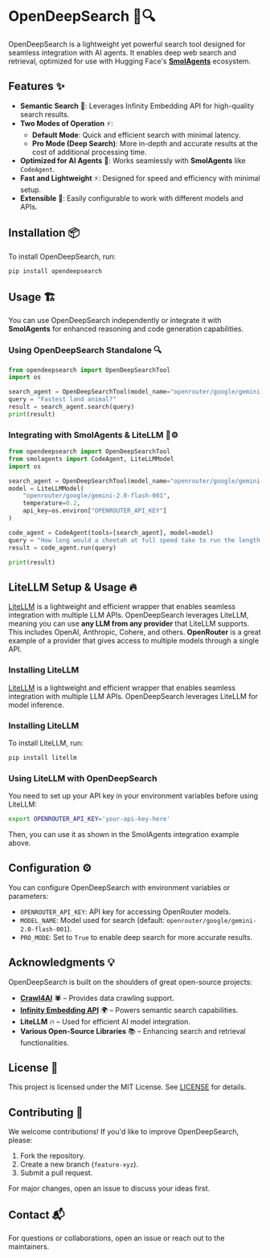 # OpenDeepSearch 🚀🔍

OpenDeepSearch is a lightweight yet powerful search tool designed for seamless integration with AI agents. It enables deep web search and retrieval, optimized for use with Hugging Face's **[SmolAgents](https://github.com/huggingface/smolagents)** ecosystem.

## Features ✨

- **Semantic Search** 🧠: Leverages Infinity Embedding API for high-quality search results.
- **Two Modes of Operation** ⚡:
  - **Default Mode**: Quick and efficient search with minimal latency.
  - **Pro Mode (Deep Search)**: More in-depth and accurate results at the cost of additional processing time.
- **Optimized for AI Agents** 🤖: Works seamlessly with **SmolAgents** like `CodeAgent`.
- **Fast and Lightweight** ⚡: Designed for speed and efficiency with minimal setup.
- **Extensible** 🔌: Easily configurable to work with different models and APIs.

## Installation 📦

To install OpenDeepSearch, run:

```bash
pip install opendeepsearch
```

## Usage 🏗️

You can use OpenDeepSearch independently or integrate it with **SmolAgents** for enhanced reasoning and code generation capabilities.

### Using OpenDeepSearch Standalone 🔍

```python
from opendeepsearch import OpenDeepSearchTool
import os

search_agent = OpenDeepSearchTool(model_name="openrouter/google/gemini-2.0-flash-001", pro_mode=True)  # Set pro_mode for deep search
query = "Fastest land animal?"
result = search_agent.search(query)
print(result)
```

### Integrating with SmolAgents & LiteLLM 🤖⚙️

```python
from opendeepsearch import OpenDeepSearchTool
from smolagents import CodeAgent, LiteLLMModel
import os

search_agent = OpenDeepSearchTool(model_name="openrouter/google/gemini-2.0-flash-001", pro_mode=True)
model = LiteLLMModel(
    "openrouter/google/gemini-2.0-flash-001",
    temperature=0.2,
    api_key=os.environ["OPENROUTER_API_KEY"]
)

code_agent = CodeAgent(tools=[search_agent], model=model)
query = "How long would a cheetah at full speed take to run the length of Pont Alexandre III?"
result = code_agent.run(query)

print(result)
```

## LiteLLM Setup & Usage 🔥

[LiteLLM](https://github.com/BerriAI/litellm) is a lightweight and efficient wrapper that enables seamless integration with multiple LLM APIs. OpenDeepSearch leverages LiteLLM, meaning you can use **any LLM from any provider** that LiteLLM supports. This includes OpenAI, Anthropic, Cohere, and others. **OpenRouter** is a great example of a provider that gives access to multiple models through a single API.

### Installing LiteLLM

[LiteLLM](https://github.com/BerriAI/litellm) is a lightweight and efficient wrapper that enables seamless integration with multiple LLM APIs. OpenDeepSearch leverages LiteLLM for model inference.

### Installing LiteLLM

To install LiteLLM, run:

```bash
pip install litellm
```

### Using LiteLLM with OpenDeepSearch

You need to set up your API key in your environment variables before using LiteLLM:

```bash
export OPENROUTER_API_KEY='your-api-key-here'
```

Then, you can use it as shown in the SmolAgents integration example above.

## Configuration ⚙️

You can configure OpenDeepSearch with environment variables or parameters:

- `OPENROUTER_API_KEY`: API key for accessing OpenRouter models.
- `MODEL_NAME`: Model used for search (default: `openrouter/google/gemini-2.0-flash-001`).
- `PRO_MODE`: Set to `True` to enable deep search for more accurate results.

## Acknowledgments 💡

OpenDeepSearch is built on the shoulders of great open-source projects:

- **[Crawl4AI](https://github.com/crawl4ai)** 🕷️ – Provides data crawling support.
- **[Infinity Embedding API](https://infinity.ai)** 🌍 – Powers semantic search capabilities.
- **LiteLLM** 🔥 – Used for efficient AI model integration.
- **Various Open-Source Libraries** 📚 – Enhancing search and retrieval functionalities.

## License 📜

This project is licensed under the MIT License. See [LICENSE](LICENSE) for details.

## Contributing 🤝

We welcome contributions! If you'd like to improve OpenDeepSearch, please:

1. Fork the repository.
2. Create a new branch (`feature-xyz`).
3. Submit a pull request.

For major changes, open an issue to discuss your ideas first.

## Contact 📬

For questions or collaborations, open an issue or reach out to the maintainers.

